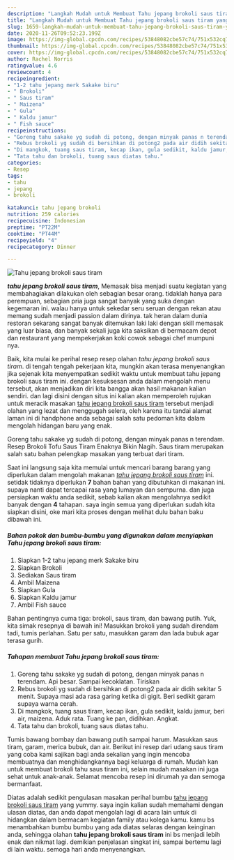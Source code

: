 ```yaml
---
description: "Langkah Mudah untuk Membuat Tahu jepang brokoli saus tiram yang Lezat Sekali"
title: "Langkah Mudah untuk Membuat Tahu jepang brokoli saus tiram yang Lezat Sekali"
slug: 1659-langkah-mudah-untuk-membuat-tahu-jepang-brokoli-saus-tiram-yang-lezat-sekali
date: 2020-11-26T09:52:23.199Z
image: https://img-global.cpcdn.com/recipes/53848082cbe57c74/751x532cq70/tahu-jepang-brokoli-saus-tiram-foto-resep-utama.jpg
thumbnail: https://img-global.cpcdn.com/recipes/53848082cbe57c74/751x532cq70/tahu-jepang-brokoli-saus-tiram-foto-resep-utama.jpg
cover: https://img-global.cpcdn.com/recipes/53848082cbe57c74/751x532cq70/tahu-jepang-brokoli-saus-tiram-foto-resep-utama.jpg
author: Rachel Norris
ratingvalue: 4.6
reviewcount: 4
recipeingredient:
- "1-2 tahu jepang merk Sakake biru"
- " Brokoli"
- " Saus tiram"
- " Maizena"
- " Gula"
- " Kaldu jamur"
- " Fish sauce"
recipeinstructions:
- "Goreng tahu sakake yg sudah di potong, dengan minyak panas n terendam. Api besar. Sampai kecoklatan. Tiriskan"
- "Rebus brokoli yg sudah di bersihkan di potong2 pada air didih sekitar 5 menit. Supaya masi ada rasa garing ketika di gigit. Beri sedikit garam supaya warna cerah."
- "Di mangkok, tuang saus tiram, kecap ikan, gula sedikit, kaldu jamur, beri air, maizena. Aduk rata. Tuang ke pan, didihkan. Angkat."
- "Tata tahu dan brokoli, tuang saus diatas tahu."
categories:
- Resep
tags:
- tahu
- jepang
- brokoli

katakunci: tahu jepang brokoli 
nutrition: 259 calories
recipecuisine: Indonesian
preptime: "PT22M"
cooktime: "PT44M"
recipeyield: "4"
recipecategory: Dinner

---
```



![Tahu jepang brokoli saus tiram](https://img-global.cpcdn.com/recipes/53848082cbe57c74/751x532cq70/tahu-jepang-brokoli-saus-tiram-foto-resep-utama.jpg)

<b><i>tahu jepang brokoli saus tiram</i></b>, Memasak bisa menjadi suatu kegiatan yang membahagiakan dilakukan oleh sebagian besar orang. tidaklah hanya para perempuan, sebagian pria juga sangat banyak yang suka dengan kegemaran ini. walau hanya untuk sekedar seru seruan dengan rekan atau memang sudah menjadi passion dalam dirinya. tak heran dalam dunia restoran sekarang sangat banyak ditemukan laki laki dengan skill memasak yang luar biasa, dan banyak sekali juga kita saksikan di bermacam depot dan restaurant yang mempekerjakan koki cowok sebagai chef mumpuni nya.

Baik, kita mulai ke perihal resep resep olahan <i>tahu jepang brokoli saus tiram</i>. di tengah tengah pekerjaan kita, mungkin akan terasa menyenangkan jika sejenak kita menyempatkan sedikit waktu untuk membuat tahu jepang brokoli saus tiram ini. dengan kesuksesan anda dalam mengolah menu tersebut, akan menjadikan diri kita bangga akan hasil makanan kalian sendiri. dan lagi disini dengan situs ini kalian akan memperoleh rujukan untuk meracik masakan <u>tahu jepang brokoli saus tiram</u> tersebut menjadi olahan yang lezat dan menggugah selera, oleh karena itu tandai alamat laman ini di handphone anda sebagai salah satu pedoman kita dalam mengolah hidangan baru yang enak.

Goreng tahu sakake yg sudah di potong, dengan minyak panas n terendam. Resep Brokoli Tofu Saus Tiram Enaknya Bikin Nagih. Saus tiram merupakan salah satu bahan pelengkap masakan yang terbuat dari tiram.


Saat ini langsung saja kita memulai untuk mencari barang barang yang diperlukan dalam mengolah makanan <u><i>tahu jepang brokoli saus tiram</i></u> ini. setidak tidaknya diperlukan <b>7</b> bahan bahan yang dibutuhkan di makanan ini. supaya nanti dapat tercapai rasa yang lumayan dan sempurna. dan juga persiapkan waktu anda sedikit, sebab kalian akan mengolahnya sedikit banyak dengan <b>4</b> tahapan. saya ingin semua yang diperlukan sudah kita siapkan disini, oke mari kita proses dengan melihat dulu bahan baku dibawah ini.

<!--inarticleads1-->

##### Bahan pokok dan bumbu-bumbu yang digunakan dalam menyiapkan Tahu jepang brokoli saus tiram:

1. Siapkan 1-2 tahu jepang merk Sakake biru
1. Siapkan  Brokoli
1. Sediakan  Saus tiram
1. Ambil  Maizena
1. Siapkan  Gula
1. Siapkan  Kaldu jamur
1. Ambil  Fish sauce


Bahan pentingnya cuma tiga: brokoli, saus tiram, dan bawang putih. Yuk, kita simak resepnya di bawah ini! Masukkan brokoli yang sudah direndam tadi, tumis perlahan. Satu per satu, masukkan garam dan lada bubuk agar terasa gurih. 

<!--inarticleads2-->

##### Tahapan membuat Tahu jepang brokoli saus tiram:

1. Goreng tahu sakake yg sudah di potong, dengan minyak panas n terendam. Api besar. Sampai kecoklatan. Tiriskan
1. Rebus brokoli yg sudah di bersihkan di potong2 pada air didih sekitar 5 menit. Supaya masi ada rasa garing ketika di gigit. Beri sedikit garam supaya warna cerah.
1. Di mangkok, tuang saus tiram, kecap ikan, gula sedikit, kaldu jamur, beri air, maizena. Aduk rata. Tuang ke pan, didihkan. Angkat.
1. Tata tahu dan brokoli, tuang saus diatas tahu.


Tumis bawang bombay dan bawang putih sampai harum. Masukkan saus tiram, garam, merica bubuk, dan air. Berikut ini resep dari udang saus tiram yang coba kami sajikan bagi anda sekalian yang ingin mencoba membuatnya dan menghidangkannya bagi keluarga di rumah. Mudah kan untuk membuat brokoli tahu saus tiram ini, selain mudah masakan ini juga sehat untuk anak-anak. Selamat mencoba resep ini dirumah ya dan semoga bermanfaat. 

Diatas adalah sedikit pengulasan masakan perihal bumbu <u>tahu jepang brokoli saus tiram</u> yang yummy. saya ingin kalian sudah memahami dengan ulasan diatas, dan anda dapat mengolah lagi di acara lain untuk di hidangkan dalam bermacam kegiatan family atau kolega kamu. kamu bs menambahkan bumbu bumbu yang ada diatas selaras dengan keinginan anda, sehingga olahan <b>tahu jepang brokoli saus tiram</b> ini bs menjadi lebih enak dan nikmat lagi. demikian penjelasan singkat ini, sampai bertemu lagi di lain waktu. semoga hari anda menyenangkan.
